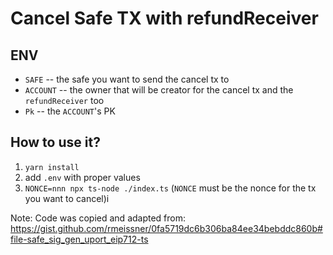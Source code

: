 # Cancel Safe TX with refundReceiver

## ENV
- `SAFE` -- the safe you want to send the cancel tx to
- `ACCOUNT` -- the owner that will be creator for the cancel tx and the `refundReceiver` too
- `Pk` -- the `ACCOUNT`'s PK

## How to use it?
1. `yarn install`
2. add `.env` with proper values
3. `NONCE=nnn npx ts-node ./index.ts` (`NONCE` must be the nonce for the tx you want to cancel)i

Note: Code was copied and adapted from: https://gist.github.com/rmeissner/0fa5719dc6b306ba84ee34bebddc860b#file-safe_sig_gen_uport_eip712-ts
